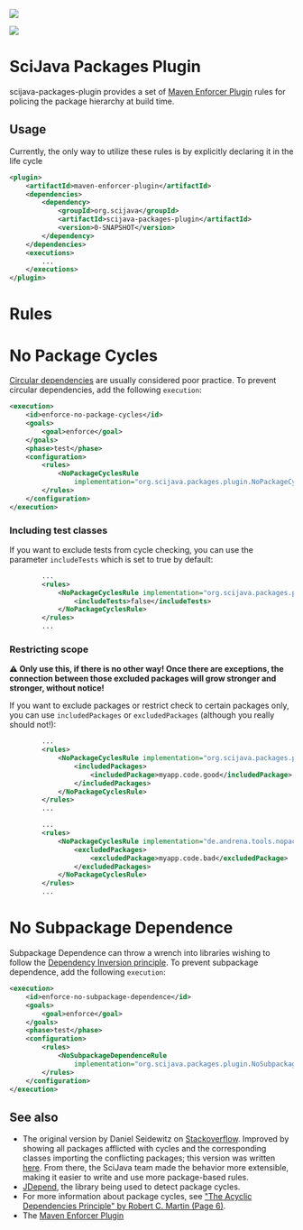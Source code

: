 [![](https://github.com/scijava/scijava-packages-plugin/actions/workflows/build-main.yml/badge.svg)](https://github.com/scijava/scijava-packages-plugin/actions/workflows/build-main.yml)

[![](https://img.shields.io/maven-central/v/org.scijava/scijava-packages-plugin.svg)](http://search.maven.org/#search%7Cgav%7C1%7Cg%3A%22org.scijava%22%20AND%20a%3A%22scijava-packages-plugin%22)

SciJava Packages Plugin
====================

scijava-packages-plugin provides a set of [Maven Enforcer Plugin](https://maven.apache.org/enforcer/maven-enforcer-plugin/) rules for policing the package hierarchy at build time.

## Usage

Currently, the only way to utilize these rules is by explicitly declaring it in the life cycle

```xml
<plugin>
	<artifactId>maven-enforcer-plugin</artifactId>
	<dependencies>
		<dependency>
			<groupId>org.scijava</groupId>
			<artifactId>scijava-packages-plugin</artifactId>
			<version>0-SNAPSHOT</version>
		</dependency>
	</dependencies>
	<executions>
		...
	</executions>
</plugin>
```

Rules
====================

# No Package Cycles
[Circular dependencies](https://en.wikipedia.org/wiki/Circular_dependency) are usually considered poor practice. To prevent circular dependencies, add the following `execution`:

```xml
<execution>
	<id>enforce-no-package-cycles</id>
	<goals>
		<goal>enforce</goal>
	</goals>
	<phase>test</phase>
	<configuration>
		<rules>
			<NoPackageCyclesRule
				implementation="org.scijava.packages.plugin.NoPackageCyclesRule" />
		</rules>
	</configuration>
</execution>
```

### Including test classes

If you want to exclude tests from cycle checking, you can use the parameter `includeTests` which is set to true by default:

```xml
        ...
        <rules>
            <NoPackageCyclesRule implementation="org.scijava.packages.plugin.NoPackageCyclesRule">
                <includeTests>false</includeTests>
            </NoPackageCyclesRule>
        </rules>
        ...
```

### Restricting scope

**:warning: Only use this, if there is no other way! Once there are exceptions, the connection between those excluded packages
will grow stronger and stronger, without notice!**

If you want to exclude packages or restrict check to certain packages only, you can use `includedPackages` or `excludedPackages` (although you really should not!):

```xml
        ...
        <rules>
            <NoPackageCyclesRule implementation="org.scijava.packages.plugin.NoPackageCyclesRule">
                <includedPackages>
                    <includedPackage>myapp.code.good</includedPackage>
                </includedPackages>
            </NoPackageCyclesRule>
        </rules>
        ...
```

```xml
        ...
        <rules>
            <NoPackageCyclesRule implementation="de.andrena.tools.nopackagecycles.NoPackageCyclesRule">
                <excludedPackages>
                    <excludedPackage>myapp.code.bad</excludedPackage>
                </excludedPackages>
            </NoPackageCyclesRule>
        </rules>
        ...
```


# No Subpackage Dependence
Subpackage Dependence can throw a wrench into libraries wishing to follow the [Dependency Inversion principle](https://en.wikipedia.org/wiki/Dependency_inversion_principle). To prevent subpackage dependence, add the following `execution`:

```xml
<execution>
	<id>enforce-no-subpackage-dependence</id>
	<goals>
		<goal>enforce</goal>
	</goals>
	<phase>test</phase>
	<configuration>
		<rules>
			<NoSubpackageDependenceRule
				implementation="org.scijava.packages.plugin.NoSubpackageDependenceRule" />
		</rules>
	</configuration>
</execution>
```


## See also

* The original version by Daniel Seidewitz on [Stackoverflow](http://stackoverflow.com/questions/3416547/maven-jdepend-fail-build-with-cycles). Improved by showing all packages afflicted with cycles and the corresponding classes importing the conflicting packages; this version was written [here](https://github.com/andrena/no-package-cycles-enforcer-rule). From there, the SciJava team made the behavior more extensible, making it easier to write and use more package-based rules.
* [JDepend](https://github.com/clarkware/jdepend), the library being used to detect package cycles.
* For more information about package cycles, see ["The Acyclic Dependencies Principle" by Robert C. Martin (Page 6)](http://www.objectmentor.com/resources/articles/granularity.pdf). 
* The [Maven Enforcer Plugin](https://maven.apache.org/enforcer/maven-enforcer-plugin/)
